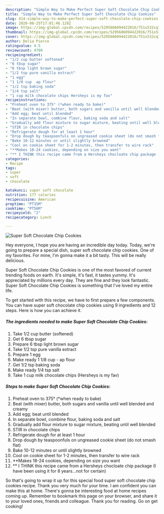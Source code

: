 ```yaml
---
description: "Simple Way to Make Perfect Super Soft Chocolate Chip Cookies"
title: "Simple Way to Make Perfect Super Soft Chocolate Chip Cookies"
slug: 414-simple-way-to-make-perfect-super-soft-chocolate-chip-cookies
date: 2020-08-25T17:01:46.128Z
image: https://img-global.cpcdn.com/recipes/5295686094422016/751x532cq70/super-soft-chocolate-chip-cookies-recipe-main-photo.jpg
thumbnail: https://img-global.cpcdn.com/recipes/5295686094422016/751x532cq70/super-soft-chocolate-chip-cookies-recipe-main-photo.jpg
cover: https://img-global.cpcdn.com/recipes/5295686094422016/751x532cq70/super-soft-chocolate-chip-cookies-recipe-main-photo.jpg
author: Delia Pierce
ratingvalue: 4.5
reviewcount: 4709
recipeingredient:
- "1/2 cup butter softened"
- "6 tbsp sugar"
- "6 tbsp light brown sugar"
- "1/2 tsp pure vanilla extract"
- "1 egg"
- "1 1/8 cup  ap flour"
- "1/2 tsp baking soda"
- "1/4 tsp salt"
- "1 cup milk chocolate chips Hersheys is my fav"
recipeinstructions:
- "Preheat oven to 375° (*when ready to bake)"
- "Beat (with mixer) butter, both sugars and vanilla until well blended and creamy"
- "Add egg; beat until blended"
- "In separate bowl, combine flour, baking soda and salt"
- "Gradually add flour mixture to sugar mixture, beating until well blended"
- "STIR in chocolate chips"
- "Refrigerate dough for at least 1 hour"
- "Drop dough by teaspoonfuls on ungreased cookie sheet (do not smash flat)"
- "Bake 10-12 minutes or until slightly browned"
- "Cool on cookie sheet for 1-2 minutes, then transfer to wire rack"
- "**Makes 18-24 cookies, depending on size you want"
- "** I THINK this recipe came from a Hersheys chocloate chip package (I have been using it for 8 years...not for certain)"
categories:
- Recipe
tags:
- super
- soft
- chocolate

katakunci: super soft chocolate 
nutrition: 177 calories
recipecuisine: American
preptime: "PT35M"
cooktime: "PT56M"
recipeyield: "2"
recipecategory: Lunch

---
```



![Super Soft Chocolate Chip Cookies](https://img-global.cpcdn.com/recipes/5295686094422016/751x532cq70/super-soft-chocolate-chip-cookies-recipe-main-photo.jpg)

Hey everyone, I hope you are having an incredible day today. Today, we're going to prepare a special dish, super soft chocolate chip cookies. One of my favorites. For mine, I'm gonna make it a bit tasty. This will be really delicious.

Super Soft Chocolate Chip Cookies is one of the most favored of current trending foods on earth. It's simple, it's fast, it tastes yummy. It's appreciated by millions every day. They are fine and they look fantastic. Super Soft Chocolate Chip Cookies is something that I've loved my entire life.




To get started with this recipe, we have to first prepare a few components. You can have super soft chocolate chip cookies using 9 ingredients and 12 steps. Here is how you can achieve it.

<!--inarticleads1-->

##### The ingredients needed to make Super Soft Chocolate Chip Cookies:

1. Take 1/2 cup butter (softened)
1. Get 6 tbsp sugar
1. Prepare 6 tbsp light brown sugar
1. Take 1/2 tsp pure vanilla extract
1. Prepare 1 egg
1. Make ready 1 1/8 cup - ap flour
1. Get 1/2 tsp baking soda
1. Make ready 1/4 tsp salt
1. Take 1 cup milk chocolate chips (Hersheys is my fav)




<!--inarticleads2-->

##### Steps to make Super Soft Chocolate Chip Cookies:

1. Preheat oven to 375° (*when ready to bake)
1. Beat (with mixer) butter, both sugars and vanilla until well blended and creamy
1. Add egg; beat until blended
1. In separate bowl, combine flour, baking soda and salt
1. Gradually add flour mixture to sugar mixture, beating until well blended
1. STIR in chocolate chips
1. Refrigerate dough for at least 1 hour
1. Drop dough by teaspoonfuls on ungreased cookie sheet (do not smash flat)
1. Bake 10-12 minutes or until slightly browned
1. Cool on cookie sheet for 1-2 minutes, then transfer to wire rack
1. **Makes 18-24 cookies, depending on size you want
1. ** I THINK this recipe came from a Hersheys chocloate chip package (I have been using it for 8 years...not for certain)




So that's going to wrap it up for this special food super soft chocolate chip cookies recipe. Thank you very much for your time. I am confident you can make this at home. There's gonna be interesting food at home recipes coming up. Remember to bookmark this page on your browser, and share it to your loved ones, friends and colleague. Thank you for reading. Go on get cooking!
